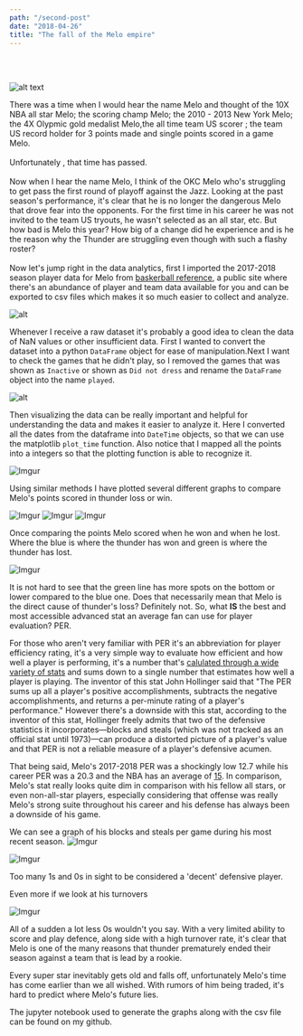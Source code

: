 ```yaml
---
path: "/second-post"
date: "2018-04-26"
title: "The fall of the Melo empire"
---
```

<br />
<br />

![alt text](https://ojsbasketballthoughts.co.uk/wp-content/uploads/2018/04/Melo-Thunder-Struggle-768x461.jpg)

There was a time when I would hear the name Melo and thought of the 10X NBA all star Melo; the scoring champ
Melo; the 2010 - 2013 New York Melo; the 4X Olypmic gold medalist Melo,the all time team US scorer ; the team
US record holder for 3 points made and single points scored in a game Melo. <br/><br/>
Unfortunately , that time has passed. <br/><br/>
Now when I hear the name Melo, I think of the OKC Melo who's struggling to get pass the first round of playoff
against the Jazz. Looking at the past season's performance, it's clear that he is no longer the dangerous Melo 
that drove fear into the opponents. For the first time in his career he was not invited to the team US tryouts,
he wasn't selected as an all star, etc. But how bad is Melo this year? How big of a change did he experience and 
is he the reason why the Thunder are struggling even though with such a flashy roster? <br/><br/>
Now let's jump right in the data analytics, first I imported the 2017-2018 season player data for Melo from 
[baskerball reference](https://www.basketball-reference.com/), a public site where there's an abundance of player
and team data available for you and can be exported to csv files which makes it so much easier to collect and analyze.

![alt](https://i.imgur.com/OSi6GMz.png)

Whenever I receive a raw dataset it's probably a good idea to clean the data of NaN values or other insufficient 
data. First I wanted to convert the dataset into a python `DataFrame` object for ease of manipulation.Next I want to
check the games that he didn't play, so I removed the games that was shown as `Inactive` or shown as `Did not dress`
 and rename the `DataFrame` object into the name `played`.

![alt](https://i.imgur.com/dpVB7io.png)

Then visualizing the data can be really important and helpful for understanding the data and makes it easier to
analyze it. Here I converted all the dates from the dataframe into `DateTime` objects, so that we can use the 
matplotlib `plot_time` function. Also notice that I mapped all the points into a integers so that the plotting 
function is able to recognize it.

![Imgur](https://i.imgur.com/HXQ1S8G.png)

Using similar methods I have plotted several different graphs to compare Melo's points scored in thunder loss 
or win. 

![Imgur](https://i.imgur.com/pBcJntw.png)
![Imgur](https://i.imgur.com/PWk8FW6.png)
![Imgur](https://i.imgur.com/5I4a20D.png)

Once comparing the points Melo scored when he won and when he lost. Where the blue is where the thunder has won 
and green is where the thunder has lost.

![Imgur](https://i.imgur.com/YtaJAuj.png)

It is not hard to see that the green line has more spots on the bottom or lower compared to the blue one. Does 
that necessarily mean that Melo is the direct cause of thunder's loss? Definitely not. So, what **IS** the best
and most accessible advanced stat an average fan can use for player evaluation? PER.

For those who aren't very familiar with PER it's an abbreviation for player efficiency rating, it's a very 
simple way to evaluate how efficient and how well a player is performing, it's a number that's 
[calulated through a wide variety of stats](https://en.wikipedia.org/wiki/Player_efficiency_rating#Calculation)
and sums down to a single number that estimates how well a player is playing. The inventor of this stat
John Hollinger said that "The PER sums up all a player's positive accomplishments, subtracts the negative 
accomplishments, and returns a per-minute rating of a player's performance." However there's a downside with 
this stat, according to the inventor of this stat, Hollinger freely admits that two of the defensive statistics 
it incorporates—blocks and steals (which was not tracked as an official stat until 1973)—can produce a distorted
 picture of a player's value and that PER is not a reliable measure of a player's defensive acumen. 
 
 That being said, Melo's 2017-2018 PER was a shockingly low 12.7 while his career PER was a 20.3 and the NBA has 
 an average of [15](http://insider.espn.com/nba/hollinger/statistics). In comparison, Melo's stat really looks quite
 dim in comparison with his fellow all stars, or even non-all-star players, especially considering that offense was really Melo's strong suite 
 throughout his career and his defense has always been a downside of his game.
 
 We can see a graph of his blocks and steals per game during his most recent season. 
 ![Imgur](https://i.imgur.com/HJOAUwx.png)
 
 ![Imgur](https://i.imgur.com/ABXzxLK.png)
 
Too many 1s and 0s in sight to be considered a 'decent' defensive player.

Even more if we look at his turnovers

![Imgur](https://i.imgur.com/1OB9nMG.png)

All of a sudden a lot less 0s wouldn't you say. With a very limited ability to score and play defence, along side 
with a high turnover rate, it's clear that Melo is one of the many reasons that thunder prematurely ended their 
season against a team that is lead by a rookie.

Every super star inevitably gets old and falls off, unfortunately Melo's time has come earlier than we all wished. 
With rumors of him being traded, it's hard to predict where Melo's future lies.

The jupyter notebook used to generate the graphs along with the csv file can be found on my github. 








